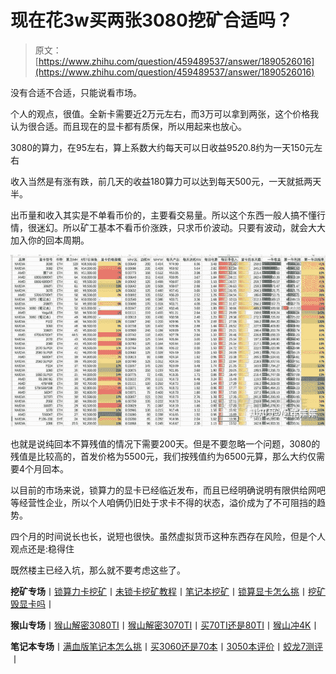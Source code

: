 <!--yml
category: 挖矿
date: 2022-06-26 00:00:00
-->

# 现在花3w买两张3080挖矿合适吗？

> 原文：[https://www.zhihu.com/question/459489537/answer/1890526016](https://www.zhihu.com/question/459489537/answer/1890526016)

 没有合适不合适，只能说看市场。

个人的观点，很值。全新卡需要近2万元左右，而3万可以拿到两张，这个价格我认为很合适。而且现在的显卡都有质保，所以用起来也放心。

3080的算力，在95左右，算上系数大约每天可以日收益95*2*0.8约为一天150元左右

收入当然是有涨有跌，前几天的收益180算力可以达到每天500元，一天就抵两天半。

出币量和收入其实是不单看币价的，主要看交易量。所以这个东西一般人搞不懂行情，很迷幻。所以矿工基本不看币价涨跌，只求币价波动。只要有波动，就会大大加入你的回本周期。

![](img/d46514d7719f48486e52bee6d9e4202f.png)

也就是说纯回本不算残值的情况下需要200天。但是不要忽略一个问题，3080的残值是比较高的，首发价格为5500元，我们按残值约为6500元算，那么大约仅需要4个月回本。

以目前的市场来说，锁算力的显卡已经临近发布，而且已经明确说明有限供给网吧等经营性企业，所以个人咱俩仍旧处于求卡不得的状态，溢价成为了不可阻挡的趋势。

四个月的时间说长也长，说短也很快。虽然虚拟货币这种东西存在风险，但是个人观点还是:稳得住

既然楼主已经入坑，那么就不要考虑这些了。

**挖矿专场**丨[锁算力卡挖矿](https://zhuanlan.zhihu.com/p/399409039)丨[未锁卡挖矿教程](https://zhuanlan.zhihu.com/p/355955385)丨[笔记本挖矿](https://zhuanlan.zhihu.com/p/360451565)丨[锁算显卡怎么挑](https://zhuanlan.zhihu.com/p/374342633)丨[挖矿毁显卡吗](https://zhuanlan.zhihu.com/p/358944242)丨

**猴山专场**丨[猴山解密3080TI](https://zhuanlan.zhihu.com/p/379179943)丨[猴山解密3070TI](https://zhuanlan.zhihu.com/p/379428935)丨[买70TI还是80TI](https://zhuanlan.zhihu.com/p/379846007)丨[猴山冲4K](https://zhuanlan.zhihu.com/p/380129626)丨

**笔记本专场**丨[满血版笔记本怎么挑](https://zhuanlan.zhihu.com/p/374748213)丨[买3060还是70本](https://www.zhihu.com/question/447817962/answer/1909204347)丨[3050本评价](https://www.zhihu.com/question/462045112/answer/1913547325)丨[蛟龙7测评](https://zhuanlan.zhihu.com/p/369226521)丨